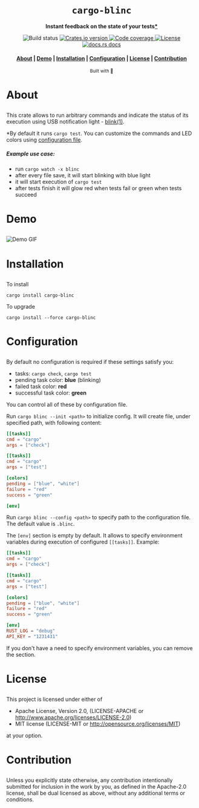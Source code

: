 <div align="center">

  <h1><code>cargo-blinc</code></h1>

  <p>
    <strong>Instant feedback on the state of your tests<a href="#star">*</a></strong>
  </p>

  <p>
    <img src="https://github.com/devzbysiu/cargo-blinc/workflows/Main/badge.svg" alt="Build status" />
    <a href="https://crates.io/crates/cargo-blinc">
      <img src="https://img.shields.io/crates/v/cargo-blinc?style=for-the-badge" alt="Crates.io version" />
    </a>
    <a href="https://codecov.io/gh/devzbysiu/cargo-blinc">
      <img src="https://img.shields.io/codecov/c/github/devzbysiu/cargo-blinc?style=for-the-badge&token=bfdc4b9d55534910ae48fba0b8e984d0" alt="Code coverage"/>
    </a>
    <a href="https://crates.io/crates/cargo-blinc">
      <img src="https://img.shields.io/crates/l/cargo-blinc?style=for-the-badge" alt="License"/>
    </a>
    <a href="https://docs.rs/cargo-blinc">
      <img src="https://img.shields.io/badge/docs-latest-blue.svg?style=for-the-badge" alt="docs.rs docs" />
    </a>
  </p>

  <h4>
    <a href="#about">About</a>
    <span> | </span>
    <a href="#demo">Demo</a>
    <span> | </span>
    <a href="#installation">Installation</a>
    <span> | </span>
    <a href="#configuration">Configuration</a>
    <span> | </span>
    <a href="#license">License</a>
    <span> | </span>
    <a href="#contribution">Contribution</a>
  </h3>

  <sub>Built with 🦀</sub>
</div>

# <p id="about">About</p>

This crate allows to run arbitrary commands and indicate the status of its execution using USB notification light - [blink(1)](https://blink1.thingm.com/).

<p id="star">*By default it runs <code>cargo test</code>. You can customize the commands and LED colors using <a href="#configuration">configuration file</a>.

##### Example use case:

- run `cargo watch -x blinc`
- after every file save, it will start blinking with blue light
- it will start execution of `cargo test`
- after tests finish it will glow red when tests fail or green when tests succeed
</p>


# <p id="demo">Demo</p>

![Demo GIF](./res/demo.gif)

# <p id="installation">Installation</p>

To install
```
cargo install cargo-blinc
```

To upgrade
```
cargo install --force cargo-blinc
```

# <p id="configuration">Configuration</p>

By default no configuration is required if these settings satisfy you:
- tasks: `cargo check`, `cargo test`
- pending task color: **blue** (blinking)
- failed task color: **red**
- successful task color: **green**

You can control all of these by configuration file.

Run `cargo blinc --init <path>` to initialize config. It will create file, under specified path, with following content:

```toml
[[tasks]]
cmd = "cargo"
args = ["check"]

[[tasks]]
cmd = "cargo"
args = ["test"]

[colors]
pending = ["blue", "white"]
failure = "red"
success = "green"

[env]
```

Run `cargo blinc --config <path>` to specify path to the configuration file. The default value is `.blinc`.

The `[env]` section is empty by default. It allows to specify environment variables during execution
of configured `[[tasks]]`. Example:

```toml
[[tasks]]
cmd = "cargo"
args = ["check"]

[[tasks]]
cmd = "cargo"
args = ["test"]

[colors]
pending = ["blue", "white"]
failure = "red"
success = "green"

[env]
RUST_LOG = "debug"
API_KEY = "1231431"
```

If you don't have a need to specify environment variables, you can remove the section.


# <p id="license">License</p>

This project is licensed under either of

- Apache License, Version 2.0, (LICENSE-APACHE or http://www.apache.org/licenses/LICENSE-2.0)
- MIT license (LICENSE-MIT or http://opensource.org/licenses/MIT)

at your option.

# <p id="contribution">Contribution</p>

Unless you explicitly state otherwise, any contribution intentionally submitted for inclusion in the work by you, as defined in the Apache-2.0 license, shall be dual licensed as above, without any additional terms or conditions.
